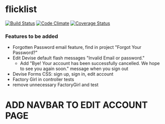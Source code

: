 # flicklist

[ ![Build Status](https://app.codeship.com/projects/b23def40-c932-0134-f742-3a0fd8dae151/status?branch=master)](https://app.codeship.com/projects/199219)
[![Code Climate](https://codeclimate.com/github/yonatanmk/flicklist/badges/gpa.svg)](https://codeclimate.com/github/yonatanmk/flicklist)
[![Coverage Status](https://coveralls.io/repos/github/yonatanmk/flicklist/badge.svg?branch=master)](https://coveralls.io/github/yonatanmk/flicklist?branch=master)


### Features to be added
* Forgotten Password email feature, find in project "Forgot Your Password?"
* Edit Devise default flash messages "Invalid Email or password."
  * Add "Bye! Your account has been successfully cancelled. We hope to see you again soon." message when you sign out
* Devise Forms CSS: sign up, sign in, edit account
* Factory Girl in controller tests
* remove unnecessary FactoryGirl and test 

# ADD NAVBAR TO EDIT ACCOUNT PAGE 
